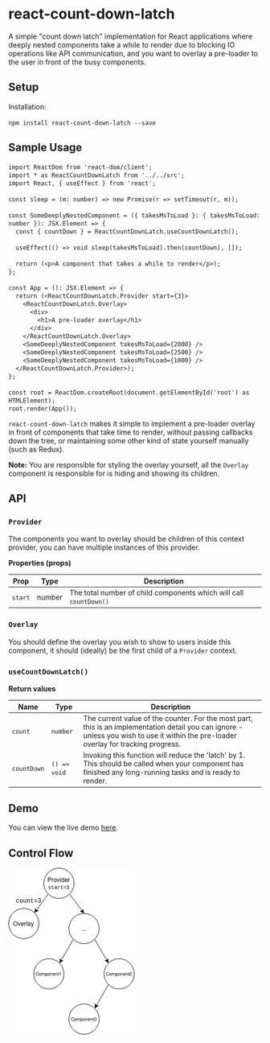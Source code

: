 # react-count-down-latch

A simple "count down latch" implementation for React applications where deeply nested components take a while to render due to blocking IO operations like API communication, and you want to overlay a pre-loader to the user in front of the busy components.

## Setup

Installation:

`npm install react-count-down-latch --save`

## Sample Usage

```tsx
import ReactDom from 'react-dom/client';
import * as ReactCountDownLatch from '../../src';
import React, { useEffect } from 'react';

const sleep = (m: number) => new Promise(r => setTimeout(r, m));

const SomeDeeplyNestedComponent = ({ takesMsToLoad }: { takesMsToLoad: number }): JSX.Element => {
  const { countDown } = ReactCountDownLatch.useCountDownLatch();

  useEffect(() => void sleep(takesMsToLoad).then(countDown), []);

  return (<p>A component that takes a while to render</p>);
};

const App = (): JSX.Element => {
  return (<ReactCountDownLatch.Provider start={3}>
    <ReactCountDownLatch.Overlay>
      <div>
        <h1>A pre-loader overlay</h1>
      </div>
    </ReactCountDownLatch.Overlay>
    <SomeDeeplyNestedComponent takesMsToLoad={2000} />
    <SomeDeeplyNestedComponent takesMsToLoad={2500} />
    <SomeDeeplyNestedComponent takesMsToLoad={1000} />
  </ReactCountDownLatch.Provider>);
};

const root = ReactDom.createRoot(document.getElementById('root') as HTMLElement);
root.render(App());
```

`react-count-down-latch` makes it simple to implement a pre-loader overlay in front of components that take time to render, without passing callbacks down the tree, or maintaining some other kind of state yourself manually (such as Redux).

**Note:** You are responsible for styling the overlay yourself, all the `Overlay` component is responsible for is hiding and showing its children.

## API

### `Provider`

The components you want to overlay should be children of this context provider, you can have multiple instances of this provider.

**Properties (props)**

| Prop | Type | Description
-- | -- | --
| `start` | number | The total number of child components which will call `countDown()`


### `Overlay`

You should define the overlay you wish to show to users inside this component, it should (ideally) be the first child of a `Provider` context.



### `useCountDownLatch()`

**Return values**

| Name | Type | Description 
-- | -- | --
|  `count` | `number` | The current value of the counter. For the most part, this is an implementation detail you can ignore - unless you wish to use it within the pre-loader overlay for tracking progress.
| `countDown` | `() => void` | Invoking this function will reduce the 'latch' by 1. This should be called when your component has finished any long-running tasks and is ready to render.

## Demo

You can view the live demo [here]().

## Control Flow

![diagram of control flow](./demo/demo.gif "Control Flow")

